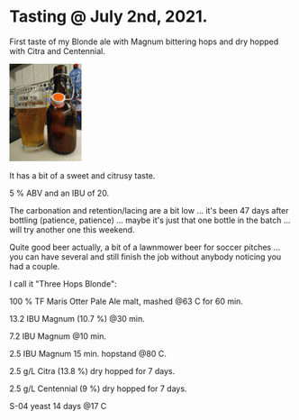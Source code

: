 # Tasting @ July 2nd, 2021.

First taste of my Blonde ale with Magnum bittering hops and dry hopped
with Citra and Centennial.

[![fig_1](1_small.jpg)](1.jpg)

It has a bit of a sweet and citrusy taste.

5 % ABV and an IBU of 20.

The carbonation and retention/lacing are a bit low ... it's been 47 days
after bottling (patience, patience) ... maybe it's just that one bottle
in the batch ... will try another one this weekend.

Quite good beer actually, a bit of a lawnmower beer for soccer pitches
... you can have several and still finish the job without anybody
noticing you had a couple.

I call it "Three Hops Blonde":

100 % TF Maris Otter Pale Ale malt, mashed @63 C for 60 min.

13.2 IBU Magnum (10.7 %) @30 min.

7.2 IBU Magnum @10 min.

2.5 IBU Magnum 15 min. hopstand @80 C.

2.5 g/L Citra (13.8 %) dry hopped for 7 days.

2.5 g/L Centennial (9 %) dry hopped for 7 days.

S-04 yeast 14 days @17 C 
